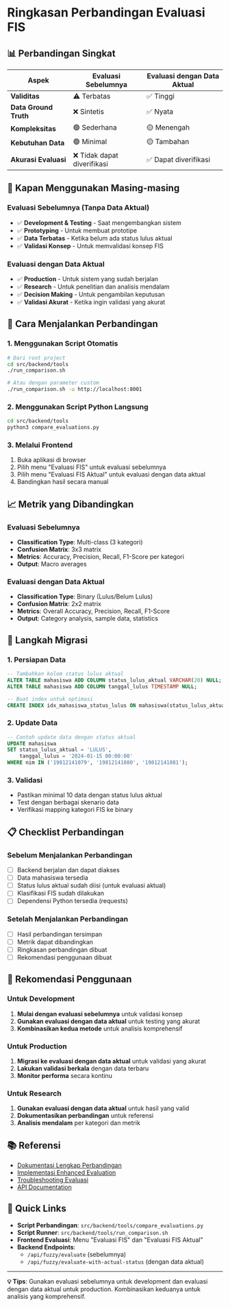 # Ringkasan Perbandingan Evaluasi FIS

## **📊 Perbandingan Singkat**

| Aspek | Evaluasi Sebelumnya | Evaluasi dengan Data Aktual |
|-------|-------------------|---------------------------|
| **Validitas** | ⚠️ Terbatas | ✅ Tinggi |
| **Data Ground Truth** | ❌ Sintetis | ✅ Nyata |
| **Kompleksitas** | 🟢 Sederhana | 🟡 Menengah |
| **Kebutuhan Data** | 🟢 Minimal | 🟡 Tambahan |
| **Akurasi Evaluasi** | ❌ Tidak dapat diverifikasi | ✅ Dapat diverifikasi |

## **🎯 Kapan Menggunakan Masing-masing**

### **Evaluasi Sebelumnya (Tanpa Data Aktual)**
- ✅ **Development & Testing** - Saat mengembangkan sistem
- ✅ **Prototyping** - Untuk membuat prototipe
- ✅ **Data Terbatas** - Ketika belum ada status lulus aktual
- ✅ **Validasi Konsep** - Untuk memvalidasi konsep FIS

### **Evaluasi dengan Data Aktual**
- ✅ **Production** - Untuk sistem yang sudah berjalan
- ✅ **Research** - Untuk penelitian dan analisis mendalam
- ✅ **Decision Making** - Untuk pengambilan keputusan
- ✅ **Validasi Akurat** - Ketika ingin validasi yang akurat

## **🔧 Cara Menjalankan Perbandingan**

### **1. Menggunakan Script Otomatis**
```bash
# Dari root project
cd src/backend/tools
./run_comparison.sh

# Atau dengan parameter custom
./run_comparison.sh -u http://localhost:8001
```

### **2. Menggunakan Script Python Langsung**
```bash
cd src/backend/tools
python3 compare_evaluations.py
```

### **3. Melalui Frontend**
1. Buka aplikasi di browser
2. Pilih menu "Evaluasi FIS" untuk evaluasi sebelumnya
3. Pilih menu "Evaluasi FIS Aktual" untuk evaluasi dengan data aktual
4. Bandingkan hasil secara manual

## **📈 Metrik yang Dibandingkan**

### **Evaluasi Sebelumnya**
- **Classification Type**: Multi-class (3 kategori)
- **Confusion Matrix**: 3x3 matrix
- **Metrics**: Accuracy, Precision, Recall, F1-Score per kategori
- **Output**: Macro averages

### **Evaluasi dengan Data Aktual**
- **Classification Type**: Binary (Lulus/Belum Lulus)
- **Confusion Matrix**: 2x2 matrix
- **Metrics**: Overall Accuracy, Precision, Recall, F1-Score
- **Output**: Category analysis, sample data, statistics

## **🚀 Langkah Migrasi**

### **1. Persiapan Data**
```sql
-- Tambahkan kolom status lulus aktual
ALTER TABLE mahasiswa ADD COLUMN status_lulus_aktual VARCHAR(20) NULL;
ALTER TABLE mahasiswa ADD COLUMN tanggal_lulus TIMESTAMP NULL;

-- Buat index untuk optimasi
CREATE INDEX idx_mahasiswa_status_lulus ON mahasiswa(status_lulus_aktual);
```

### **2. Update Data**
```sql
-- Contoh update data dengan status aktual
UPDATE mahasiswa 
SET status_lulus_aktual = 'LULUS', 
    tanggal_lulus = '2024-01-15 00:00:00' 
WHERE nim IN ('19812141079', '19812141080', '19812141081');
```

### **3. Validasi**
- Pastikan minimal 10 data dengan status lulus aktual
- Test dengan berbagai skenario data
- Verifikasi mapping kategori FIS ke binary

## **📋 Checklist Perbandingan**

### **Sebelum Menjalankan Perbandingan**
- [ ] Backend berjalan dan dapat diakses
- [ ] Data mahasiswa tersedia
- [ ] Status lulus aktual sudah diisi (untuk evaluasi aktual)
- [ ] Klasifikasi FIS sudah dilakukan
- [ ] Dependensi Python tersedia (requests)

### **Setelah Menjalankan Perbandingan**
- [ ] Hasil perbandingan tersimpan
- [ ] Metrik dapat dibandingkan
- [ ] Ringkasan perbandingan dibuat
- [ ] Rekomendasi penggunaan dibuat

## **🎯 Rekomendasi Penggunaan**

### **Untuk Development**
1. **Mulai dengan evaluasi sebelumnya** untuk validasi konsep
2. **Gunakan evaluasi dengan data aktual** untuk testing yang akurat
3. **Kombinasikan kedua metode** untuk analisis komprehensif

### **Untuk Production**
1. **Migrasi ke evaluasi dengan data aktual** untuk validasi yang akurat
2. **Lakukan validasi berkala** dengan data terbaru
3. **Monitor performa** secara kontinu

### **Untuk Research**
1. **Gunakan evaluasi dengan data aktual** untuk hasil yang valid
2. **Dokumentasikan perbandingan** untuk referensi
3. **Analisis mendalam** per kategori dan metrik

## **📚 Referensi**

- [Dokumentasi Lengkap Perbandingan](./PERBANDINGAN_EVALUASI_FIS.md)
- [Implementasi Enhanced Evaluation](./enhanced_evaluation.md)
- [Troubleshooting Evaluasi](./troubleshooting/README.md)
- [API Documentation](../api/README.md)

## **🔗 Quick Links**

- **Script Perbandingan**: `src/backend/tools/compare_evaluations.py`
- **Script Runner**: `src/backend/tools/run_comparison.sh`
- **Frontend Evaluasi**: Menu "Evaluasi FIS" dan "Evaluasi FIS Aktual"
- **Backend Endpoints**: 
  - `/api/fuzzy/evaluate` (sebelumnya)
  - `/api/fuzzy/evaluate-with-actual-status` (dengan data aktual)

---

**💡 Tips**: Gunakan evaluasi sebelumnya untuk development dan evaluasi dengan data aktual untuk production. Kombinasikan keduanya untuk analisis yang komprehensif. 